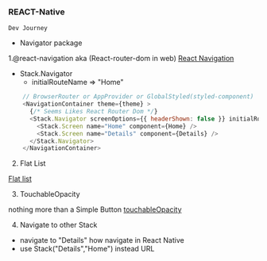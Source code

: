 ### REACT-Native

`Dev Journey`

- Navigator package

1.@react-navigation aka (React-router-dom in web)
[React Navigation](https://reactnavigation.org/)

- Stack.Navigator 
  - initialRouteName => "Home" 

```js (app.js)
    // BrowserRouter or AppProvider or GlobalStyled(styled-component)
    <NavigationContainer theme={theme} > 
      {/* Seems Likes React Router Dom */}
      <Stack.Navigator screenOptions={{ headerShown: false }} initialRouteName="Home" >
        <Stack.Screen name="Home" component={Home} />
        <Stack.Screen name="Details" component={Details} />
      </Stack.Navigator>
    </NavigationContainer>
```

2. Flat List 

[Flat list](https://reactnative.dev/docs/flatlist)

3. TouchableOpacity

nothing more than a Simple Button
[touchableOpacity](https://reactnative.dev/docs/touchableopacity)

4. Navigate to other Stack

- navigate to "Details" how navigate in React Native
- use Stack("Details","Home") instead URL